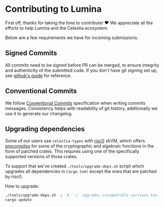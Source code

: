 # Contributing to Lumina

First off, thanks for taking the time to contribute! ❤️ We appreciate all the efforts to help Lumina and the Celestia ecosystem.


Below are a few requirements we have for incoming submissions.
## Signed Commits

All commits need to be signed before PR can be merged, to ensure integrity
and authenticity of the submitted code. If you don't have git signing set up,
see [github's guide](https://docs.github.com/en/authentication/managing-commit-signature-verification/signing-commits) 
for reference.

## Conventional Commits

We follow [Conventional Commits](https://www.conventionalcommits.org/en/v1.0.0/)
specification when writing commits messages. Consistency helps with readability
of git history, additionally we use it to generate our changelog.

## Upgrading dependencies

Some of our users use `celestia-types` with [risc0](https://github.com/risc0)
zkVM, which offers [precompiles](https://dev.risczero.com/api/zkvm/precompiles)
for some of the cryptographic and algebraic functions in the form of patched crates.
This requires using one of the specifically supported versions of those crates.

To support that we've created `./tools/upgrade-deps.sh` script which upgrades all
dependencies in `Cargo.toml` except the ones that are patched by risc0.

How to upgrade:
```bash
./tools/upgrade-deps.sh -i  # `-i` upgrades incompatible versions too
cargo update
```
